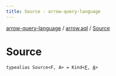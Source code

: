 ```yaml
---
title: Source - arrow-query-language
---
```


[arrow-query-language](../index.html) / [arrow.aql](index.html) / [Source](./-source.html)

# Source

`typealias Source<F, A> = Kind<`[`F`](-source.html#F)`, `[`A`](-source.html#A)`>`